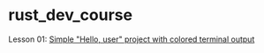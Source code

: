 # rust_dev_course
Lesson 01: [Simple "Hello, user" project with colored terminal output](lesson-01/src/main.rs)
